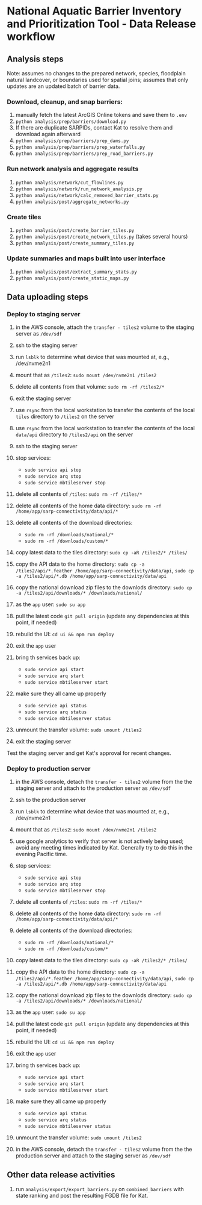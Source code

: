 # National Aquatic Barrier Inventory and Prioritization Tool - Data Release workflow

## Analysis steps

Note: assumes no changes to the prepared network, species, floodplain natural
landcover, or boundaries used for spatial joins; assumes that only updates are
an updated batch of barrier data.

### Download, cleanup, and snap barriers:

1. manually fetch the latest ArcGIS Online tokens and save them to `.env`
2. `python analysis/prep/barriers/download.py`
3. If there are duplicate SARPIDs, contact Kat to resolve them and download again afterward
4. `python analysis/prep/barriers/prep_dams.py`
5. `python analysis/prep/barriers/prep_waterfalls.py`
6. `python analysis/prep/barriers/prep_road_barriers.py`

### Run network analysis and aggregate results

1. `python analysis/network/cut_flowlines.py`
2. `python analysis/network/run_network_analysis.py`
3. `python analysis/network/calc_removed_barrier_stats.py`
4. `python analysis/post/aggregate_networks.py`

### Create tiles

1. `python analysis/post/create_barrier_tiles.py`
2. `python analysis/post/create_network_tiles.py` (takes several hours)
3. `python analysis/post/create_summary_tiles.py`

### Update summaries and maps built into user interface

1. `python analysis/post/extract_summary_stats.py`
2. `python analysis/post/create_static_maps.py`

## Data uploading steps

### Deploy to staging server

1. in the AWS console, attach the `transfer - tiles2` volume to the staging server as `/dev/sdf`
2. ssh to the staging server
3. run `lsblk` to determine what device that was mounted at, e.g., /dev/nvme2n1
4. mount that as `/tiles2`: `sudo mount /dev/nvme2n1 /tiles2`
5. delete all contents from that volume: `sudo rm -rf /tiles2/*`
6. exit the staging server
7. use `rsync` from the local workstation to transfer the contents of the local `tiles` directory to `/tiles2` on the server
8. use `rsync` from the local workstation to transfer the contents of the local `data/api` directory to `/tiles2/api` on the server
9. ssh to the staging server
10. stop services:

    - `sudo service api stop`
    - `sudo service arq stop`
    - `sudo service mbtileserver stop`

11. delete all contents of `/tiles`: `sudo rm -rf /tiles/*`
12. delete all contents of the home data directory: `sudo rm -rf /home/app/sarp-connectivity/data/api/*`
13. delete all contents of the download directories:
    - `sudo rm -rf /downloads/national/*`
    - `sudo rm -rf /downloads/custom/*`
14. copy latest data to the tiles directory: `sudo cp -aR /tiles2/* /tiles/`
15. copy the API data to the home directory: `sudo cp -a /tiles2/api/*.feather /home/app/sarp-connectivity/data/api`, `sudo cp -a /tiles2/api/*.db /home/app/sarp-connectivity/data/api`
16. copy the national download zip files to the downlods directory: `sudo cp -a /tiles2/api/downloads/* /downloads/national/`
17. as the `app` user: `sudo su app`
18. pull the latest code `git pull origin` (update any dependencies at this point, if needed)
19. rebuild the UI: `cd ui && npm run deploy`
20. exit the `app` user
21. bring th services back up:
    - `sudo service api start`
    - `sudo service arq start`
    - `sudo service mbtileserver start`
22. make sure they all came up properly
    - `sudo service api status`
    - `sudo service arq status`
    - `sudo service mbtileserver status`
23. unmount the transfer volume: `sudo umount /tiles2`
24. exit the staging server

Test the staging server and get Kat's approval for recent changes.

### Deploy to production server

1. in the AWS console, detach the `transfer - tiles2` volume from the the staging server and attach to the production server as `/dev/sdf`
2. ssh to the production server
3. run `lsblk` to determine what device that was mounted at, e.g., /dev/nvme2n1
4. mount that as `/tiles2`: `sudo mount /dev/nvme2n1 /tiles2`
5. use google analytics to verify that server is not actively being used; avoid any meeting times indicated by Kat. Generally try to do this in the evening Pacific time.
6. stop services:

   - `sudo service api stop`
   - `sudo service arq stop`
   - `sudo service mbtileserver stop`

7. delete all contents of `/tiles`: `sudo rm -rf /tiles/*`
8. delete all contents of the home data directory: `sudo rm -rf /home/app/sarp-connectivity/data/api/*`
9. delete all contents of the download directories:
   - `sudo rm -rf /downloads/national/*`
   - `sudo rm -rf /downloads/custom/*`
10. copy latest data to the tiles directory: `sudo cp -aR /tiles2/* /tiles/`
11. copy the API data to the home directory: `sudo cp -a /tiles2/api/*.feather /home/app/sarp-connectivity/data/api`, `sudo cp -a /tiles2/api/*.db /home/app/sarp-connectivity/data/api`
12. copy the national download zip files to the downlods directory: `sudo cp -a /tiles2/api/downloads/* /downloads/national/`
13. as the `app` user: `sudo su app`
14. pull the latest code `git pull origin` (update any dependencies at this point, if needed)
15. rebuild the UI: `cd ui && npm run deploy`
16. exit the `app` user
17. bring th services back up:
    - `sudo service api start`
    - `sudo service arq start`
    - `sudo service mbtileserver start`
18. make sure they all came up properly
    - `sudo service api status`
    - `sudo service arq status`
    - `sudo service mbtileserver status`
19. unmount the transfer volume: `sudo umount /tiles2`
20. in the AWS console, detach the `transfer - tiles2` volume from the the production server and attach to the staging server as `/dev/sdf`

## Other data release activities

1. run `analysis/export/export_barriers.py` on `combined_barriers` with state ranking
   and post the resulting FGDB file for Kat.
